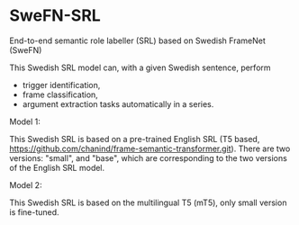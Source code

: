 # SweFN-SRL
End-to-end semantic role labeller (SRL) based on Swedish FrameNet (SweFN)

This Swedish SRL model can, with a given Swedish sentence, perform 
  - trigger identification, 
  - frame classification, 
  - argument extraction 
 tasks automatically in a series. 
 
Model 1:

This Swedish SRL is based on a pre-trained English SRL (T5 based, https://github.com/chanind/frame-semantic-transformer.git).
There are two versions: "small", and "base", which are corresponding to the two versions of the English SRL model.

Model 2:

This Swedish SRL is based on the multilingual T5 (mT5), only small version is fine-tuned.
